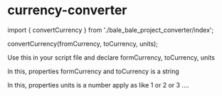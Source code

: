 # currency-converter

import { convertCurrency } from './bale_bale_project_converter/index';

convertCurrency(fromCurrency, toCurrency, units);

Use this in your script file and declare formCurrency, toCurrency, units

In this, properties formCurrency and toCurrency is a string

In this, properties units is a number apply as like 1 or 2 or 3 ....